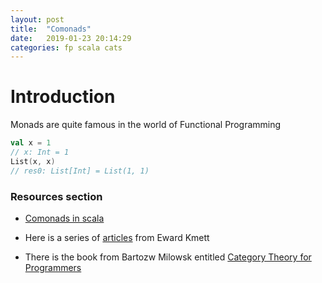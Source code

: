 ```yaml
---
layout: post
title:  "Comonads"
date:   2019-01-23 20:14:29
categories: fp scala cats
---
```


# Introduction

Monads are quite famous in the world of Functional Programming

```scala
val x = 1
// x: Int = 1
List(x, x)
// res0: List[Int] = List(1, 1)
```

### Resources section

* [Comonads in scala][comonad-scala]

* Here is a series of [articles][kmett-comonads] from Eward Kmett

* There is the book from Bartozw Milowsk entitled [Category Theory for Programmers][category-theory]

[comonad-scala]: http://blog.higher-order.com/blog/2015/06/23/a-scala-comonad-tutorial
[kmett-comonads]: https://www.schoolofhaskell.com/user/edwardk/cellular-automata
[category-theory]: http://www.blurb.com/b/9008339-category-theory-for-programmers

